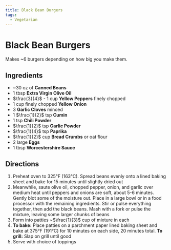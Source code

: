 ```yaml
---
title: Black Bean Burgers
tags:
  - Vegetarian
---
```


# Black Bean Burgers

Makes ~6 burgers depending on how big you make them.

## Ingredients
- ~30 oz of **Canned Beans**
- 1 tbsp **Extra Virgin Olive Oil**
- $\frac{3}{4}$ - 1 cup **Yellow Peppers** finely chopped
- 1 cup finely chopped **Yellow Onion**
- 3 **Garlic Cloves** minced
- 1 $\frac{1}{2}$ tsp **Cumin**
- 1 tsp **Chili Powder**
- $\frac{1}{2}$ tsp **Garlic Powder**
- $\frac{1}{4}$ tsp **Paprika**
- $\frac{1}{2}$ cup **Bread Crumbs** or oat flour
- 2 large **Eggs**
- 1 tbsp **Worcestershire Sauce**

## Directions
1. Preheat oven to 325°F (163°C). Spread beans evenly onto a lined baking sheet and bake for 15 minutes until slightly dried out
2. Meanwhile, saute olive oil, chopped pepper, onion, and garlic over medium heat until peppers and onions are soft, about 5-6 minutes. Gently blot some of the moisture out. Place in a large bowl or in a food processor with the remaining ingredients. Stir or pulse everything together, then add the black beans. Mash with a fork or pulse the mixture, leaving some larger chunks of beans
3. Form into patties ~$\frac{1}{3}$ cup of mixture in each
4. **To bake:** Place patties on a parchment paper lined baking sheet and bake at 375°F (191°C) for 10 minutes on each side, 20 minutes total. **To grill:** Slap on grill until good
5. Serve with choice of toppings

